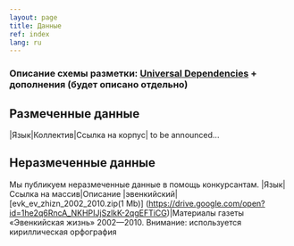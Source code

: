 ```yaml
---
layout: page
title: Данные
ref: index
lang: ru
---
```


### Описание схемы разметки: [Universal Dependencies](https://universaldependencies.org/format.html) + дополнения (будет описано отдельно)

## Размеченные данные
|Язык|Коллектив|Ссылка на корпус|
to be announced...

## Неразмеченные данные
Мы публикуем неразмеченные данные в помощь конкурсантам.
|Язык|Ссылка на массив|Описание
|эвенкийский|[evk_ev_zhizn_2002_2010.zip(1 Mb)] (https://drive.google.com/open?id=1he2q6RncA_NKHPIJjSzlkK-2qgEFTiCG)|Материалы газеты «Эвенкийская жизнь» 2002—2010. Внимание: используется кириллическая орфография